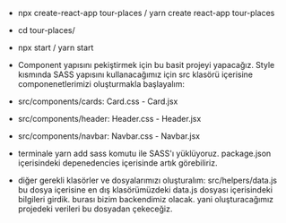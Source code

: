 - npx create-react-app tour-places / yarn create react-app tour-places
- cd tour-places/
- npx start / yarn start 


- Component yapısını pekiştirmek için bu basit projeyi yapacağız. Style kısmında SASS yapısını kullanacağımız için src klasörü içerisine componenetlerimizi oluşturmakla başlayalım:
- src/components/cards: Card.css - Card.jsx
- src/components/header: Header.css - Header.jsx
- src/components/navbar: Navbar.css - Navbar.jsx
- terminale yarn add sass komutu ile SASS'ı yüklüyoruz. package.json içerisindeki depenedencies içerisinde artık görebiliriz.
- diğer gerekli klasörler ve dosyalarımızı oluşturalım: src/helpers/data.js bu dosya içerisine en dış klasörümüzdeki data.js dosyası içerisindeki bilgileri girdik. burası bizim backendimiz olacak. yani oluşturacağımız projedeki verileri bu dosyadan çekeceğiz.